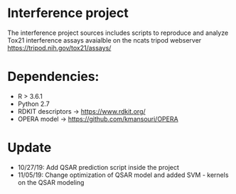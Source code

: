 # Interference project
The interference project sources includes scripts to reproduce and analyze Tox21 interference assays avaialble on the ncats tripod webserver https://tripod.nih.gov/tox21/assays/ 


# Dependencies:
- R > 3.6.1
- Python 2.7
- RDKIT descriptors -> https://www.rdkit.org/
- OPERA model -> https://github.com/kmansouri/OPERA


# Update
- 10/27/19: Add QSAR prediction script inside the project
- 11/05/19: Change optimization of QSAR model and added SVM - kernels on the QSAR modeling
